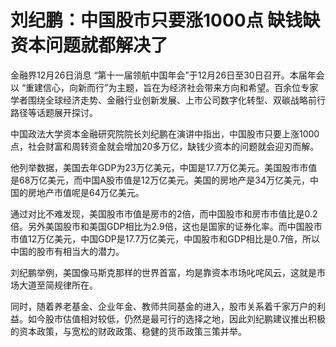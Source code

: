 # 刘纪鹏：中国股市只要涨1000点 缺钱缺资本问题就都解决了

金融界12月26日消息 “第十一届领航中国年会”于12月26日至30日召开。本届年会以
“重建信心，向新而行”为主题，旨在为经济社会带来方向和希望。百余位专家学者围绕全球经济走势、金融行业创新发展、上市公司数字化转型、双碳战略前行路径等话题展开探讨。

中国政法大学资本金融研究院院长刘纪鹏在演讲中指出，中国股市只要上涨1000点，社会财富和周转资金就会增加20多万亿，缺钱少资本的问题就会迎刃而解。

他列举数据，美国去年GDP为23万亿美元，中国是17.7万亿美元。美国股市市值是68万亿美元，而中国A股市值是12万亿美元。美国的房地产是34万亿美元，中国的房地产市值呢是64万亿美元。

通过对比不难发现，美国股市市值是房市的2倍，而中国股市和房市市值比是0.2倍。另外美国股市和美国GDP相比为2.9倍，这也是国家的证券化率。而中国股市市值12万亿美元，中国GDP是17.7万亿美元，中国股市和GDP相比是0.7倍，所以中国的股市有相当大的潜力。

刘纪鹏举例，美国像马斯克那样的世界首富，均是靠资本市场叱咤风云，这就是市场大道至简规律所在。

同时，随着养老基金、企业年金、教师共同基金的进入，股市关系着千家万户的利益。如今股市估值相对较低，仍然是最可行的选择之地，因此刘纪鹏建议推出积极的资本政策，与宽松的财政政策、稳健的货币政策三策并举。

